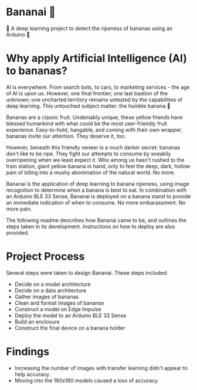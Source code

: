 # Bananai 🍌
🤖 A deep learning project to detect the ripeness of bananas using an Arduino 🤖

# Why apply Artificial Intelligence (AI) to bananas?
AI is everywhere. From search bots, to cars, to marketing services - the age of AI is upon us. However, one final frontier; one last bastion of the unknown; one uncharted territory remains untested by the capabilities of deep learning. This untouched subject matter: the humble banana 🍌

Bananas are a classic fruit. Undeniably unique, these yellow friends have blessed humankind with what could be the most user-friendly fruit experience. Easy-to-hold, hangable, and coming with their own wrapper, bananas invite our attention. They deserve it, too.

However, beneath this friendly veneer is a much darker secret: bananas don't like to be ripe. They fight our attempts to consume by sneakily overripening when we least expect it. Who among us hasn't rushed to the train station, giant yellow banana in hand, only to feel the deep, dark, hollow pain of biting into a mushy abomination of the natural world. No more.

Bananai is the application of deep learning to banana ripeness, using image recognition to determine when a banana is best to eat. In combination with an Arduino BLE 33 Sense, Bananai is deployed on a banana stand to provide an immediate indication of when to consume. No more embarassment. No more pain.

The following readme describes how Bananai came to be, and outlines the steps taken in its development. Instructions on how to deploy are also provided.

# Project Process

Several steps were taken to design Bananai. These steps included:

* Decide on a model architecture
* Decide on a data architecture
* Gather images of bananas
* Clean and format images of bananas
* Construct a model on Edge Impulse
* Deploy the model to an Arduino BLE 33 Sense
* Build an enclosure
* Construct the final device on a banana holder

# Findings

* Increasing the number of images with transfer learning didn't appear to help accuracy.
* Moving into the 160x160 models caused a loss of accuracy.
